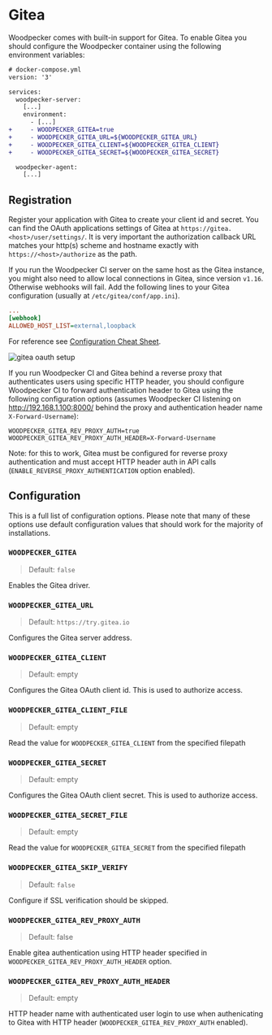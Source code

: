 # Gitea

Woodpecker comes with built-in support for Gitea. To enable Gitea you should configure the Woodpecker container using the following environment variables:

```diff
# docker-compose.yml
version: '3'

services:
  woodpecker-server:
    [...]
    environment:
      - [...]
+     - WOODPECKER_GITEA=true
+     - WOODPECKER_GITEA_URL=${WOODPECKER_GITEA_URL}
+     - WOODPECKER_GITEA_CLIENT=${WOODPECKER_GITEA_CLIENT}
+     - WOODPECKER_GITEA_SECRET=${WOODPECKER_GITEA_SECRET}

  woodpecker-agent:
    [...]
```

## Registration

Register your application with Gitea to create your client id and secret. You can find the OAuth applications settings of Gitea at `https://gitea.<host>/user/settings/`. It is very important the authorization callback URL matches your http(s) scheme and hostname exactly with `https://<host>/authorize` as the path.

If you run the Woodpecker CI server on the same host as the Gitea instance, you might also need to allow local connections in Gitea, since version `v1.16`. Otherwise webhooks will fail. Add the following lines to your Gitea configuration (usually at `/etc/gitea/conf/app.ini`).
```ini
...
[webhook]
ALLOWED_HOST_LIST=external,loopback
```
For reference see [Configuration Cheat Sheet](https://docs.gitea.io/en-us/config-cheat-sheet/#webhook-webhook).

![gitea oauth setup](gitea_oauth.gif)

If you run Woodpecker CI and Gitea behind a reverse proxy that authenticates users using specific HTTP header, you should configure Woodpecker CI to forward authentication header to Gitea using the following configuration options (assumes Woodpecker CI listening on http://192.168.1.100:8000/ behind the proxy and authentication header name `X-Forward-Username`):
```WOODPECKER_HOST_INTERNAL=http://192.168.1.100:8000/
WOODPECKER_GITEA_REV_PROXY_AUTH=true
WOODPECKER_GITEA_REV_PROXY_AUTH_HEADER=X-Forward-Username
```
Note: for this to work, Gitea must be configured for reverse proxy authentication and must accept HTTP header auth in API calls (`ENABLE_REVERSE_PROXY_AUTHENTICATION` option enabled).

## Configuration

This is a full list of configuration options. Please note that many of these options use default configuration values that should work for the majority of installations.

### `WOODPECKER_GITEA`
> Default: `false`

Enables the Gitea driver.

### `WOODPECKER_GITEA_URL`
> Default: `https://try.gitea.io`

Configures the Gitea server address.

### `WOODPECKER_GITEA_CLIENT`
> Default: empty

Configures the Gitea OAuth client id. This is used to authorize access.

### `WOODPECKER_GITEA_CLIENT_FILE`
> Default: empty

Read the value for `WOODPECKER_GITEA_CLIENT` from the specified filepath

### `WOODPECKER_GITEA_SECRET`
> Default: empty

Configures the Gitea OAuth client secret. This is used to authorize access.

### `WOODPECKER_GITEA_SECRET_FILE`
> Default: empty

Read the value for `WOODPECKER_GITEA_SECRET` from the specified filepath

### `WOODPECKER_GITEA_SKIP_VERIFY`
> Default: `false`

Configure if SSL verification should be skipped.

### `WOODPECKER_GITEA_REV_PROXY_AUTH`
> Default: false

Enable gitea authentication using HTTP header specified in `WOODPECKER_GITEA_REV_PROXY_AUTH_HEADER` option.

### `WOODPECKER_GITEA_REV_PROXY_AUTH_HEADER`
> Default: empty

HTTP header name with authenticated user login to use when authenicating to Gitea with HTTP header (`WOODPECKER_GITEA_REV_PROXY_AUTH` enabled).
